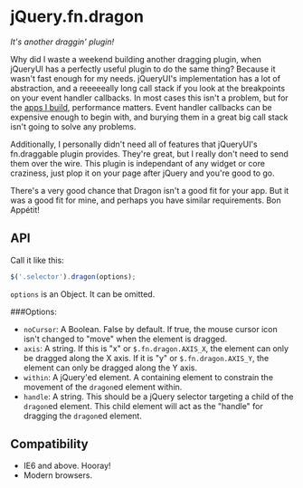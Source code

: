 # jQuery.fn.dragon

*It's another draggin' plugin!*

Why did I waste a weekend building another dragging plugin, when jQueryUI has a perfectly useful plugin to do the same thing?  Because it wasn't fast enough for my needs.  jQueryUI's implementation has a lot of abstraction, and a reeeeeally long call stack if you look at the breakpoints on your event handler callbacks.  In most cases this isn't a problem, but for the [apps I build](https://github.com/jeremyckahn/stylie), performance matters.  Event handler callbacks can be expensive enough to begin with, and burying them in a great big call stack isn't going to solve any problems.

Additionally, I personally didn't need all of features that jQueryUI's fn.draggable plugin provides.  They're great, but I really don't need to send them over the wire.  This plugin is independant of any widget or core craziness, just plop it on your page after jQuery and you're good to go.

There's a very good chance that Dragon isn't a good fit for your app.  But it was a good fit for mine, and perhaps you have similar requirements.  Bon Appétit!

## API

Call it like this:

````javascript
$('.selector').dragon(options);
````

`options` is an Object.  It can be omitted.

###Options:

  * `noCursor`: A Boolean.  False by default.  If true, the mouse cursor icon isn't changed to "move" when the element is dragged.
  * `axis`: A string.  If this is "x" or `$.fn.dragon.AXIS_X`, the element can only be dragged along the X axis.  If it is "y" or `$.fn.dragon.AXIS_Y`, the element can only be dragged along the Y axis.
  * `within`: A jQuery'ed element.  A containing element to constrain the movement of the `dragon`ed element within.
  * `handle`: A string.  This should be a jQuery selector targeting a child of the `dragon`ed element.  This child element will act as the "handle" for dragging the `dragon`ed element.

## Compatibility

  * IE6 and above.  Hooray!
  * Modern browsers.
